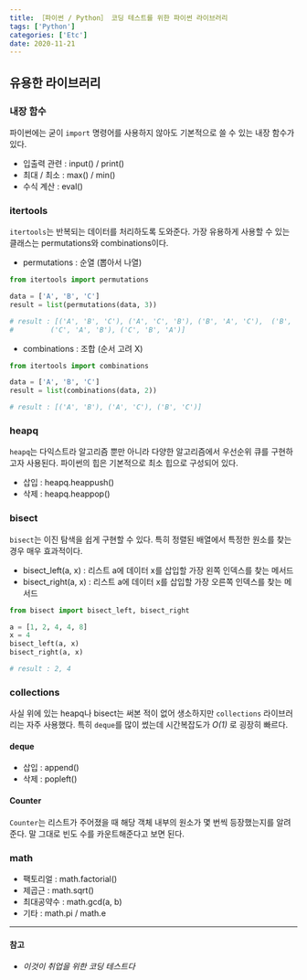 ```yaml
---
title: ［파이썬 / Python］ 코딩 테스트를 위한 파이썬 라이브러리
tags: ['Python']
categories: ['Etc']
date: 2020-11-21
---
```


## 유용한 라이브러리
### 내장 함수
파이썬에는 굳이 `import` 명령어를 사용하지 않아도 기본적으로 쓸 수 있는 내장 함수가 있다. 

- 입출력 관련 : input() / print()
- 최대 / 최소 : max() / min()
- 수식 계산 : eval()

### itertools
`itertools`는 반복되는 데이터를 처리하도록 도와준다. 가장 유용하게 사용할 수 있는 클래스는 permutations와 combinations이다.

- permutations : 순열 (뽑아서 나열)
```python
from itertools import permutations

data = ['A', 'B', 'C']
result = list(permutations(data, 3))

# result : [('A', 'B', 'C'), ('A', 'C', 'B'), ('B', 'A', 'C'),  ('B', 'C', 'A'), 
#         ('C', 'A', 'B'), ('C', 'B', 'A')]
```

- combinations : 조합 (순서 고려 X)
```python
from itertools import combinations

data = ['A', 'B', 'C']
result = list(combinations(data, 2))

# result : [('A', 'B'), ('A', 'C'), ('B', 'C')]
```

### heapq
`heapq`는 다익스트라 알고리즘 뿐만 아니라 다양한 알고리즘에서 우선순위 큐를 구현하고자 사용된다. 파이썬의 힙은 기본적으로 최소 힙으로 구성되어 있다.

- 삽입 : heapq.heappush()
- 삭제 : heapq.heappop()

### bisect
`bisect`는 이진 탐색을 쉽게 구현할 수 있다. 특히 정렬된 배열에서 특정한 원소를 찾는 경우 매우 효과적이다. 

- bisect_left(a, x) : 리스트 a에 데이터 x를 삽입할 가장 왼쪽 인덱스를 찾는 메서드
- bisect_right(a, x) : 리스트 a에 데이터 x를 삽입할 가장 오른쪽 인덱스를 찾는 메서드

```python
from bisect import bisect_left, bisect_right

a = [1, 2, 4, 4, 8]
x = 4
bisect_left(a, x)
bisect_right(a, x)

# result : 2, 4
```

### collections
사실 위에 있는 heapq나 bisect는 써본 적이 없어 생소하지만 `collections` 라이브러리는 자주 사용했다. 특히 `deque`를 많이 썼는데 시간복잡도가 *O(1)* 로 굉장히 빠르다.

#### deque
- 삽입 : append()
- 삭제 : popleft()

#### Counter
`Counter`는 리스트가 주어졌을 때 해당 객체 내부의 원소가 몇 번씩 등장했는지를 알려준다. 말 그대로 빈도 수를 카운트해준다고 보면 된다.

### math
- 팩토리얼 : math.factorial()
- 제곱근 : math.sqrt()
- 최대공약수 : math.gcd(a, b)
- 기타 : math.pi / math.e

---

#### 참고
- *이것이 취업을 위한 코딩 테스트다*